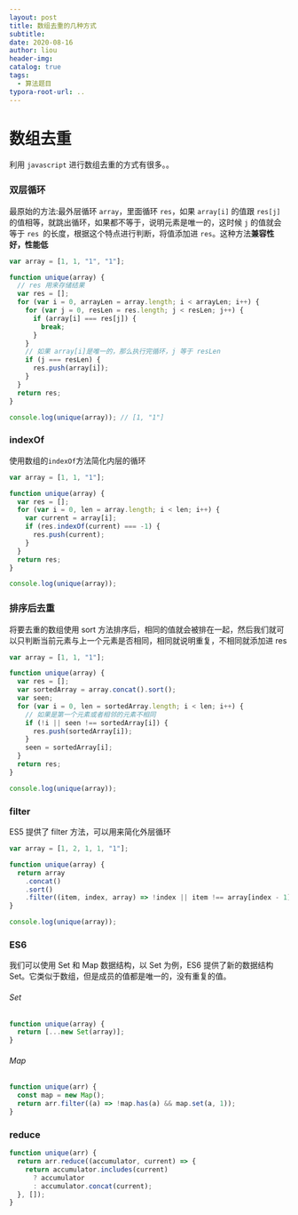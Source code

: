 ```yaml
---
layout: post
title: 数组去重的几种方式
subtitle:
date: 2020-08-16
author: liou
header-img:
catalog: true
tags:
  - 算法题目
typora-root-url: ..
---
```


# 数组去重

利用 `javascript` 进行数组去重的方式有很多。。

### 双层循环

最原始的方法:最外层循环 `array`，里面循环 `res`，如果 `array[i]` 的值跟 `res[j]` 的值相等，就跳出循环，如果都不等于，说明元素是唯一的，这时候 `j` 的值就会等于 `res `的长度，根据这个特点进行判断，将值添加进 `res`。这种方法**兼容性好，性能低**

```javascript
var array = [1, 1, "1", "1"];

function unique(array) {
  // res 用来存储结果
  var res = [];
  for (var i = 0, arrayLen = array.length; i < arrayLen; i++) {
    for (var j = 0, resLen = res.length; j < resLen; j++) {
      if (array[i] === res[j]) {
        break;
      }
    }
    // 如果 array[i]是唯一的，那么执行完循环，j 等于 resLen
    if (j === resLen) {
      res.push(array[i]);
    }
  }
  return res;
}

console.log(unique(array)); // [1, "1"]
```

### indexOf

使用数组的`indexOf`方法简化内层的循环

```javascript
var array = [1, 1, "1"];

function unique(array) {
  var res = [];
  for (var i = 0, len = array.length; i < len; i++) {
    var current = array[i];
    if (res.indexOf(current) === -1) {
      res.push(current);
    }
  }
  return res;
}

console.log(unique(array));
```

### 排序后去重

将要去重的数组使用 sort 方法排序后，相同的值就会被排在一起，然后我们就可以只判断当前元素与上一个元素是否相同，相同就说明重复，不相同就添加进 res

```javascript
var array = [1, 1, "1"];

function unique(array) {
  var res = [];
  var sortedArray = array.concat().sort();
  var seen;
  for (var i = 0, len = sortedArray.length; i < len; i++) {
    // 如果是第一个元素或者相邻的元素不相同
    if (!i || seen !== sortedArray[i]) {
      res.push(sortedArray[i]);
    }
    seen = sortedArray[i];
  }
  return res;
}

console.log(unique(array));
```

### filter

ES5 提供了 filter 方法，可以用来简化外层循环

```javascript
var array = [1, 2, 1, 1, "1"];

function unique(array) {
  return array
    .concat()
    .sort()
    .filter((item, index, array) => !index || item !== array[index - 1]);
}

console.log(unique(array));
```

### ES6

我们可以使用 Set 和 Map 数据结构，以 Set 为例，ES6 提供了新的数据结构 Set。它类似于数组，但是成员的值都是唯一的，没有重复的值。

###### Set

```javascript
function unique(array) {
  return [...new Set(array)];
}
```

###### Map

```javascript
function unique(arr) {
  const map = new Map();
  return arr.filter((a) => !map.has(a) && map.set(a, 1));
}
```

### reduce

```javascript
function unique(arr) {
  return arr.reduce((accumulator, current) => {
    return accumulator.includes(current)
      ? accumulator
      : accumulator.concat(current);
  }, []);
}
```
